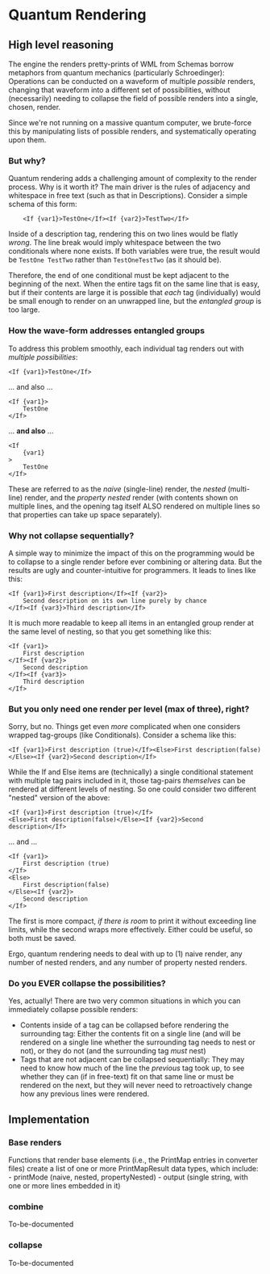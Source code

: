 # Quantum Rendering

## High level reasoning

The engine the renders pretty-prints of WML from Schemas borrow metaphors from quantum mechanics (particularly
Schroedinger):  Operations can be conducted on a waveform of multiple *possible* renders, changing that waveform
into a different set of possibilities, without (necessarily) needing to collapse the field of possible renders
into a single, chosen, render.

Since we're not running on a massive quantum computer, we brute-force this by manipulating lists of possible
renders, and systematically operating upon them.

### But why?

Quantum rendering adds a challenging amount of complexity to the render process. Why is it worth it?
The main driver is the rules of adjacency and whitespace in free text (such as that in Descriptions).
Consider a simple schema of this form:
```
    <If {var1}>TestOne</If><If {var2}>TestTwo</If>
```
Inside of a description tag, rendering this on two lines would be flatly *wrong*.  The line break
would imply whitespace between the two conditionals where none exists. If both variables were true,
the result would be `TestOne TestTwo` rather than `TestOneTestTwo` (as it should be).

Therefore, the end of one conditional must be kept adjacent to the beginning of the next. When the
entire tags fit on the same line that is easy, but if their contents are large it is possible that
*each* tag (individually) would be small enough to render on an unwrapped line, but the *entangled
group* is too large.

### How the wave-form addresses entangled groups

To address this problem smoothly, each individual tag renders out with *multiple possibilities*:
```
<If {var1}>TestOne</If>
```
... and also ...
```
<If {var1}>
    TestOne
</If>
```
... **and also** ...
```
<If
    {var1}
>
    TestOne
</If>
```
These are referred to as the *naive* (single-line) render, the *nested* (multi-line) render, and
the *property nested* render (with contents shown on multiple lines, and the opening tag itself ALSO
rendered on multiple lines so that properties can take up space separately).

### Why not collapse sequentially?

A simple way to minimize the impact of this on the programming would be to collapse to a single
render before ever combining or altering data. But the results are ugly and counter-intuitive for
programmers. It leads to lines like this:
```
<If {var1}>First description</If><If {var2}>
    Second description on its own line purely by chance
</If><If {var3}>Third description</If>
```
It is much more readable to keep all items in an entangled group render at the same level of
nesting, so that you get something like this:
```
<If {var1}>
    First description
</If><If {var2}>
    Second description
</If><If {var3}>
    Third description
</If>
```

### But you only need one render per level (max of three), right?

Sorry, but no. Things get even *more* complicated when one considers wrapped tag-groups (like Conditionals).
Consider a schema like this:
```
<If {var1}>First description (true)</If><Else>First description(false)</Else><If {var2}>Second description</If>
```
While the If and Else items are (technically) a single conditional statement with multiple tag pairs included
in it, those tag-pairs *themselves* can be rendered at different levels of nesting. So one could consider two
different "nested" version of the above:
```
<If {var1}>First description (true)</If>
<Else>First description(false)</Else><If {var2}>Second description</If>
```
... and ...
```
<If {var1}>
    First description (true)
</If>
<Else>
    First description(false)
</Else><If {var2}>
    Second description
</If>
```
The first is more compact, *if there is room* to print it without exceeding line limits, while the second
wraps more effectively. Either could be useful, so both must be saved.

Ergo, quantum rendering needs to deal with up to (1) naive render, any number of nested renders, and
any number of property nested renders.

### Do you EVER collapse the possibilities?

Yes, actually! There are two very common situations in which you can immediately collapse possible renders:
- Contents inside of a tag can be collapsed before rendering the surrounding tag: Either the contents fit
on a single line (and will be rendered on a single line whether the surrounding tag needs to nest or not),
or they do not (and the surrounding tag *must* nest)
- Tags that are not adjacent can be collapsed sequentially: They may need to know how much of the line the
*previous* tag took up, to see whether they can (if in free-text) fit on that same line or must be rendered
on the next, but they will never need to retroactively change how any previous lines were rendered.

## Implementation

### Base renders

Functions that render base elements (i.e., the PrintMap entries in converter files) create a list of one or
more PrintMapResult data types, which include:
    - printMode (naive, nested, propertyNested)
    - output (single string, with one or more lines embedded in it)

### combine

To-be-documented

### collapse

To-be-documented

